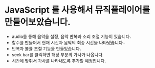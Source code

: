 # JavaScript 를 사용해서 뮤직플레이어를 만들어보았습니다.

- audio를 통해 음악을 설정, 음악 반복과 소리 조절 기능이 있습니다.
- 함수를 만들어서 현재 시간과 음악의 최종 시간을 나타냈습니다..
- 반복과 볼륨 조절 기능을 만들었습니다.
- seek bar를 클릭하면 해당 부분의 가사가 나옵니다.
- 시간에 맞춰서 가사를 나타내도록 추가할 예정입니다.